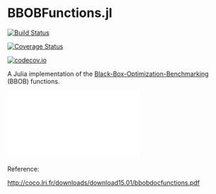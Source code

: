 # BBOBFunctions.jl

[![Build Status](https://travis-ci.org/jonathanBieler/BBOBFunctions.jl.jl.svg?branch=master)](https://travis-ci.org/jonathanBieler/BBOBFunctions.jl.jl)

[![Coverage Status](https://coveralls.io/repos/jonathanBieler/BBOBFunctions.jl.jl/badge.svg?branch=master&service=github)](https://coveralls.io/github/jonathanBieler/BBOBFunctions.jl.jl?branch=master)

[![codecov.io](http://codecov.io/github/jonathanBieler/BBOBFunctions.jl.jl/coverage.svg?branch=master)](http://codecov.io/github/jonathanBieler/BBOBFunctions.jl.jl?branch=master)


A Julia implementation of the [Black-Box-Optimization-Benchmarking](http://coco.gforge.inria.fr) (BBOB) functions.

![benchmark](/data/plots/mean_succ.pdf?raw=true "Benchmark")

Reference:

http://coco.lri.fr/downloads/download15.01/bbobdocfunctions.pdf
